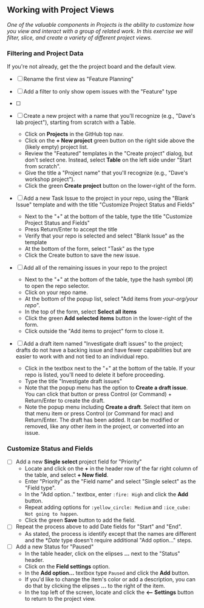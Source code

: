 ## Working with Project Views
_One of the valuable components in Projects is the ability to customize how you view and interact with a group of related work. In this exercise we will filter, slice, and create a variety of different project views._

### Filtering and Project Data
If you're not already, get the the project board and the default view.
- [ ] Rename the first view as "Feature Planning"
- [ ] Add a filter to only show opem issues with the "Feature" type
- [ ] 


- [ ] Create a new project with a name that you'll recognize (e.g., "Dave's lab project"), starting from scratch with a Table.
  - Click on **Projects** in the GitHub top nav.
  - Click on the **+ New project** green button on the right side above the (likely empty) project list.
  - Review the "Featured" templates in the "Create project" dialog, but don't select one. Instead, select **Table** on the left side under "Start from scratch".
  - Give the title a "Project name" that you'll recognize (e.g., "Dave's workshop project").
  - Click the green **Create project** button on the lower-right of the form. 
- [ ] Add a new Task Issue to the project in your repo, using the "Blank Issue" template and with the title "Customize Project Status and Fields"
  - Next to the "+" at the bottom of the table, type the title "Customize Project Status and Fields"
  - Press Return/Enter to accept the title
  - Verify that your repo is selected and select "Blank Issue" as the template
  - At the bottom of the form, select "Task" as the type
  - Click the Create button to save the new issue.
- [ ] Add all of the remaining issues in your repo to the project
  - Next to the "+" at the bottom of the table, type the hash symbol (#) to open the repo selector.
  - Click on your repo name.
  - At the bottom of the popup list, select "Add items from *your-org/your repo*".
  - In the top of the form, select **Select all items**
  - Click the green **Add selected items** button in the lower-right of the form.
  - Click outside the "Add items to project" form to close it.
- [ ] Add a draft item named "Investigate draft issues" to the project; drafts do not have a backing issue and have fewer capabilities but are easier to work with and not tied to an individual repo.
  - Click in the textbox next to the "+" at the bottom of the table.  If your repo is listed, you'll need to delete it before proceeding.
  - Type the title "Investigate draft issues"
  - Note that the popup menu has the option to **Create a draft issue**. You can click that button or press Control (or Command) + Return/Enter to create the draft.
  - Note the popup menu including **Create a draft**.  Select that item on that menu item or press Control (or Command for mac) and Return/Enter.
    The draft has been added.  It can be modified or removed, like any other item in the project, or converted into an issue.

### Customize Status and Fields
- [ ] Add a new **Single select** project field for "Priority"
  - Locate and click on the **+** in the header row of the far right column of the table, and select **+ New field**.
  - Enter "Priority" as the "Field name" and select "Single select" as the "Field type".
  - In the "Add option.." textbox, enter `:fire: High` and click the **Add** button.
  - Repeat adding options for `:yellow_circle: Medium` and `:ice_cube: Not going to happen`.
  - Click the green **Save** button to add the field.
- [ ] Repeat the process above to add Date fields for "Start" and "End".
  - As stated, the process is identify except that the names are different and the **Date* type doesn't require additional "Add option..." steps.
- [ ] Add a new Status for "Paused"
  - In the table header, click on the elipses **...** next to the "Status" header.
  - Click on the **Field settings** option.
  - In the **Add option...** textbox type `Paused` and click the **Add** button.
  - If you'd like to change the item's color or add a description, you can do that by clicking the elipses **...** to the right of the item.
  - In the top left of the screen, locate and click the **<-- Settings** button to return to the project view.
